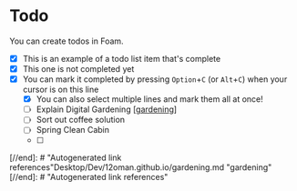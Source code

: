 # Todo

You can create todos in Foam.

- [x] This is an example of a todo list item that's complete
- [x] This one is not completed yet
- [x] You can mark it completed by pressing `Option`+`C` (or `Alt`+`C`) when your cursor is on this line
  - [x] You can also select multiple lines and mark them all at once!
  - [ ] Explain Digital Gardening [[gardening]]
  - [ ] Sort out coffee solution
  - [ ] Spring Clean Cabin
  - [ ] 
  


[//begin]: # "Autogenerated link references for markdown compatibility"
[gardening]: gardening.md "gardening"
[//end]: # "Autogenerated link references"Desktop/Dev/12oman.github.io/gardening.md "gardening"
[//end]: # "Autogenerated link references"